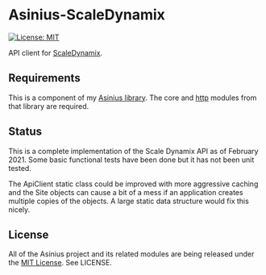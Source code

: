 # Asinius-ScaleDynamix

[![License: MIT](https://img.shields.io/badge/License-MIT-yellow.svg)](https://opensource.org/licenses/MIT)

API client for [ScaleDynamix](https://scaledynamix.com/).

## Requirements

This is a component of my [Asinius library](https://github.com/robsheldon/asinius-core). The core and [http](https://github.com/robsheldon/asinius-http) modules from that library are required.

## Status

This is a complete implementation of the Scale Dynamix API as of February 2021. Some basic functional tests have been done but it has not been unit tested.

The ApiClient static class could be improved with more aggressive caching and the Site objects can cause a bit of a mess if an application creates multiple copies of the objects. A large static data structure would fix this nicely.

## License

All of the Asinius project and its related modules are being released under the [MIT License](https://opensource.org/licenses/MIT). See LICENSE.
